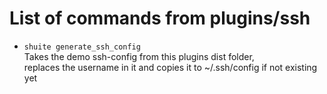 # List of commands from plugins/ssh #

* `shuite generate_ssh_config`  
  Takes the demo ssh-config from this plugins dist folder,  
  replaces the username in it and copies it to ~/.ssh/config if not existing yet